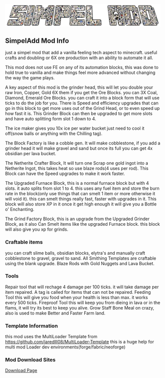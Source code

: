 ![LogoSimpelAdd.png](LogoSimpelAdd.png)

## SimpelAdd Mod Info
just a simpel mod that add a vanilla feeling tech aspect to minecraft. useful crafts and doubling or 6X ore production with an ability to automate it all.

This mod does not use FE on any of its automation blocks, this was done to hold true to vanilla and make things feel more advanced without changing the way the game plays.

A key aspect of this mod is the grinder head, this will let you double your raw Iron, Copper, Gold 6X them if you get the Ore Blocks. you can 3X Coal, Diamond, Emerald Ore Blocks. you can craft it into a block form that will use ticks to do the job for you.
There is Speed and efficiency upgrades that can go in this block to get more uses out of the Grind Head, or to even speed up how fast it is. This Grinder Block can then be upgraded to get more slots and have auto splitting form slot 1 down to 4. 

The ice maker gives you 10x ice per water bucket just need to cool it off(snow balls or anything with the Chilling tag).

The Block Factory is like a cobble gen. It will make cobblestone, if you add a grinder head it will make gravel and sand but once its full you can get 4x obsidian per lava bucket.

The Netherite Crafter Block, It will turn one Scrap one gold ingot into a Netherite Ingot, this takes heat so use blaze rods(4 uses per rod). This Block can have the Speed upgrades to make it work faster.

The Upgraded Furnace Block, this is a normal furnace block but with 4 slots. it auto splits from slot 1 to 4. this uses any fuel item and store the burn rate in the block(only use things that can smelt 1 item or more otherwise it will void it). this can smelt things really fast, faster with upgrades in it. This block will also store XP in it once it get high enough it will give you a Bottle o' Enchanting.

The Grind Factory Block, this is an upgrade from the Upgraded Grinder Block, as it also Can Smelt items like the upgraded Furnace block. this block will also give you xp for grinds.
### Craftable items
you can craft slime balls, obsidian blocks, elytra's and manually craft cobblestone to gravel, gravel to sand. All Smithing Templates are craftable using the blank upgrade. Blaze Rods with Gold Nuggets and Lava Bucket.

### Tools
Repair tool that will rechage 4 damage per 100 ticks. it will take damage per item repaired. A tag is called for items that can not be repaired.
Feeding Tool this will give you food when your health is less than max. it works every 500 ticks.
Fireproof Tool this will keep you from dieing in lava or in the flams, it will try its best to keep you alive.
Grow Staff Bone Meal on crazy, also is used to make Better and Faster Farm land.


### Template Information
this mod uses the MultiLoader Template from https://github.com/jaredlll08/MultiLoader-Template this is a huge help for multi mod Loader dev environments(forge/fabric/neoforge)

### Mod Download Sites
[Download Page](https://www.curseforge.com/minecraft/mc-mods/simpel-add-mod/files?page=1&pageSize=20)
